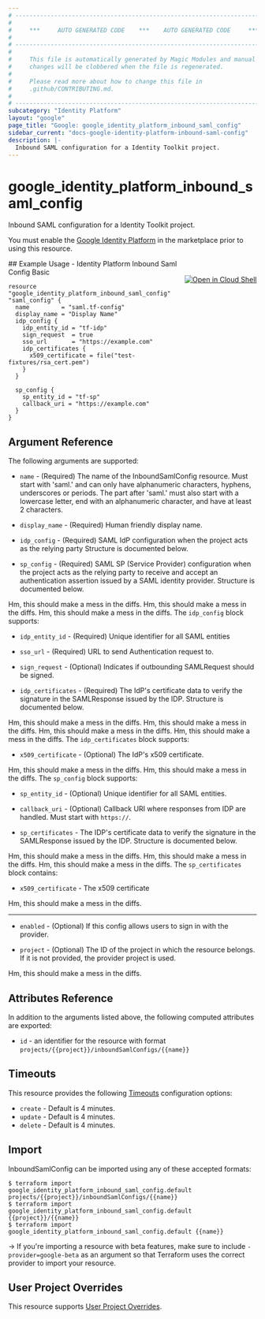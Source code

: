 ```yaml
---
# ----------------------------------------------------------------------------
#
#     ***     AUTO GENERATED CODE    ***    AUTO GENERATED CODE     ***
#
# ----------------------------------------------------------------------------
#
#     This file is automatically generated by Magic Modules and manual
#     changes will be clobbered when the file is regenerated.
#
#     Please read more about how to change this file in
#     .github/CONTRIBUTING.md.
#
# ----------------------------------------------------------------------------
subcategory: "Identity Platform"
layout: "google"
page_title: "Google: google_identity_platform_inbound_saml_config"
sidebar_current: "docs-google-identity-platform-inbound-saml-config"
description: |-
  Inbound SAML configuration for a Identity Toolkit project.
---
```


# google\_identity\_platform\_inbound\_saml\_config

Inbound SAML configuration for a Identity Toolkit project.

You must enable the
[Google Identity Platform](https://console.cloud.google.com/marketplace/details/google-cloud-platform/customer-identity) in
the marketplace prior to using this resource.



<div class = "oics-button" style="float: right; margin: 0 0 -15px">
  <a href="https://console.cloud.google.com/cloudshell/open?cloudshell_git_repo=https%3A%2F%2Fgithub.com%2Fterraform-google-modules%2Fdocs-examples.git&cloudshell_working_dir=identity_platform_inbound_saml_config_basic&cloudshell_image=gcr.io%2Fgraphite-cloud-shell-images%2Fterraform%3Alatest&open_in_editor=main.tf&cloudshell_print=.%2Fmotd&cloudshell_tutorial=.%2Ftutorial.md" target="_blank">
    <img alt="Open in Cloud Shell" src="//gstatic.com/cloudssh/images/open-btn.svg" style="max-height: 44px; margin: 32px auto; max-width: 100%;">
  </a>
</div>
## Example Usage - Identity Platform Inbound Saml Config Basic


```hcl
resource "google_identity_platform_inbound_saml_config" "saml_config" {
  name         = "saml.tf-config"
  display_name = "Display Name"
  idp_config {
    idp_entity_id = "tf-idp"
    sign_request  = true
    sso_url       = "https://example.com"
    idp_certificates {
      x509_certificate = file("test-fixtures/rsa_cert.pem")
    }
  }

  sp_config {
    sp_entity_id = "tf-sp"
    callback_uri = "https://example.com"
  }
}
```

## Argument Reference

The following arguments are supported:


* `name` -
  (Required)
  The name of the InboundSamlConfig resource. Must start with 'saml.' and can only have alphanumeric characters,
  hyphens, underscores or periods. The part after 'saml.' must also start with a lowercase letter, end with an
  alphanumeric character, and have at least 2 characters.

* `display_name` -
  (Required)
  Human friendly display name.

* `idp_config` -
  (Required)
  SAML IdP configuration when the project acts as the relying party  Structure is documented below.

* `sp_config` -
  (Required)
  SAML SP (Service Provider) configuration when the project acts as the relying party to receive
  and accept an authentication assertion issued by a SAML identity provider.  Structure is documented below.

Hm, this should make a mess in the diffs.
Hm, this should make a mess in the diffs.
Hm, this should make a mess in the diffs.
The `idp_config` block supports:

* `idp_entity_id` -
  (Required)
  Unique identifier for all SAML entities

* `sso_url` -
  (Required)
  URL to send Authentication request to.

* `sign_request` -
  (Optional)
  Indicates if outbounding SAMLRequest should be signed.

* `idp_certificates` -
  (Required)
  The IdP's certificate data to verify the signature in the SAMLResponse issued by the IDP.  Structure is documented below.

Hm, this should make a mess in the diffs.
Hm, this should make a mess in the diffs.
Hm, this should make a mess in the diffs.
Hm, this should make a mess in the diffs.
The `idp_certificates` block supports:

* `x509_certificate` -
  (Optional)
  The IdP's x509 certificate.

Hm, this should make a mess in the diffs.
Hm, this should make a mess in the diffs.
The `sp_config` block supports:

* `sp_entity_id` -
  (Optional)
  Unique identifier for all SAML entities.

* `callback_uri` -
  (Optional)
  Callback URI where responses from IDP are handled. Must start with `https://`.

* `sp_certificates` -
  The IDP's certificate data to verify the signature in the SAMLResponse issued by the IDP.  Structure is documented below.

Hm, this should make a mess in the diffs.
Hm, this should make a mess in the diffs.
Hm, this should make a mess in the diffs.
The `sp_certificates` block contains:

* `x509_certificate` -
  The x509 certificate

Hm, this should make a mess in the diffs.

- - -


* `enabled` -
  (Optional)
  If this config allows users to sign in with the provider.

* `project` - (Optional) The ID of the project in which the resource belongs.
    If it is not provided, the provider project is used.

Hm, this should make a mess in the diffs.

## Attributes Reference

In addition to the arguments listed above, the following computed attributes are exported:

* `id` - an identifier for the resource with format `projects/{{project}}/inboundSamlConfigs/{{name}}`


## Timeouts

This resource provides the following
[Timeouts](/docs/configuration/resources.html#timeouts) configuration options:

- `create` - Default is 4 minutes.
- `update` - Default is 4 minutes.
- `delete` - Default is 4 minutes.

## Import

InboundSamlConfig can be imported using any of these accepted formats:

```
$ terraform import google_identity_platform_inbound_saml_config.default projects/{{project}}/inboundSamlConfigs/{{name}}
$ terraform import google_identity_platform_inbound_saml_config.default {{project}}/{{name}}
$ terraform import google_identity_platform_inbound_saml_config.default {{name}}
```

-> If you're importing a resource with beta features, make sure to include `-provider=google-beta`
as an argument so that Terraform uses the correct provider to import your resource.

## User Project Overrides

This resource supports [User Project Overrides](https://www.terraform.io/docs/providers/google/guides/provider_reference.html#user_project_override).
